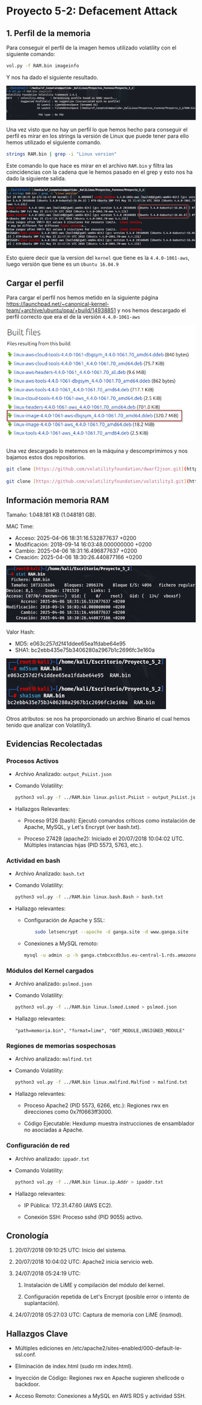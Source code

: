 # Proyecto 5-2: Defacement Attack

## 1. Perfil de la memoria

Para conseguir el perfil de la imagen hemos utilizado volatility con el siguiente comando:

```bash
vol.py -f RAM.bin imageinfo
```

Y nos ha dado el siguiente resultado.

![alt text](img/1.png)

Una vez visto que no hay un perfil lo que hemos hecho para conseguir el perfil es mirar en los strings la versión de Linux que puede tener para ello hemos utilizado el siguiente comando.

```bash
strings RAM.bin | grep -i "Linux version"
```

Este comando lo que hace es mirar en el archivo `RAM.bin` y filtra las coincidencias con la cadena que le hemos pasado en el grep y esto nos ha dado la siguiente salida.

![alt text](img/2.png)

Esto quiere decir que la version del `kernel` que tiene es la `4.4.0-1061-aws`, luego versión que tiene es un `Ubuntu 16.04.9`

## Cargar el perfil

Para cargar el perfil nos hemos metido en la siguiente página <https://launchpad.net/~canonical-kernel-team/+archive/ubuntu/ppa/+build/14938851> y nos hemos descargado el perfil correcto que era el de la versión `4.4.0-1061-aws`

![alt text](img/3.png)

Una vez descargado lo metemos en la máquina y descomprimimos y nos bajamos estos dos repositorios.

```bash
git clone [https://github.com/volatilityfoundation/dwarf2json.git](https://github.com/volatilityfoundation/dwarf2json.git "https://github.com/volatilityfoundation/dwarf2json.git")

git clone [https://github.com/volatilityfoundation/volatility3.git](https://github.com/volatilityfoundation/volatility3.git "https://github.com/volatilityfoundation/volatility3.git")
```

## Información memoria RAM

Tamaño: 1.048.181 KB (1.048181 GB).

MAC Time:

- Acceso: 2025-04-06 18:31:16.532877637 +0200
- Modificación: 2018-09-14 16:03:48.000000000 +0200
- Cambio: 2025-04-06 18:31:16.496877637 +0200
- Creación: 2025-04-06 18:30:26.440877166 +0200

![alt text](img/image.png)

Valor Hash:

- MD5: e063c257d2f41ddee65ea1fdabe64e95
- SHA1: bc2ebb435e75b3406280a2967b1c2696fc3e160a

![alt text](img/image1.png)

Otros atributos: se nos ha proporcionado un archivo Binario el cual hemos tenido que analizar con Volatility3.

## Evidencias Recolectadas

### Procesos Activos

- Archivo Analizado: `output_PsList.json`

- Comando Volatility:

    ```bash
    python3 vol.py -f ../RAM.bin linux.pslist.PsList > output_PsList.json
    ```

- Hallazgos Relevantes:

  - Proceso 9126 (bash): Ejecutó comandos críticos como instalación de Apache, MySQL, y Let's Encrypt (ver bash.txt).

  - Proceso 27428 (apache2): Iniciado el 20/07/2018 10:04:02 UTC. Múltiples instancias hijas (PID 5573, 5763, etc.).

### Actividad en bash

- Archivo Analizado: `bash.txt`

- Comando Volatility:

    ```bash
    python3 vol.py -f ../RAM.bin linux.bash.Bash > bash.txt
    ```

- Hallazgo relevantes:

  - Configuración de Apache y SSL:

    ```bash
        sudo letsencrypt --apache -d ganga.site -d www.ganga.site
    ```

  - Conexiones a MySQL remoto:

    ```bash
    mysql -u admin -p -h ganga.ctmbcxcdb3us.eu-central-1.rds.amazonaws.com
    ```

### Módulos del Kernel cargados

- Archivo analizado: `pslmod.json`

- Comando Volatility:

    ```bash
    python3 vol.py -f ../RAM.bin linux.lsmod.Lsmod > pslmod.json
    ```

- Hallazgo relevantes:

    `"path=memoria.bin", "format=lime", "OOT_MODULE,UNSIGNED_MODULE"`

### Regiones de memorias sospechosas

- Archivo analizado: `malfind.txt`

- Comando Volatility:

    ```bash
    python3 vol.py -f ../RAM.bin linux.malfind.Malfind > malfind.txt
    ```

- Hallazgo relevantes:

  - Proceso Apache2 (PID 5573, 6266, etc.): Regiones rwx en direcciones como 0x7f0663ff3000.

  - Código Ejecutable: Hexdump muestra instrucciones de ensamblador no asociadas a Apache.

### Configuración de red

- Archivo analizado: `ippadr.txt`

- Comando Volatility:

    ```bash
    python3 vol.py -f ../RAM.bin linux.ip.Addr > ipaddr.txt 
    ```

- Hallazgo relevantes:

  - IP Pública: 172.31.47.60 (AWS EC2).

  - Conexión SSH: Proceso sshd (PID 9055) activo.

## Cronología

1. 20/07/2018 09:10:25 UTC: Inicio del sistema.

2. 20/07/2018 10:04:02 UTC: Apache2 inicia servicio web.

3. 24/07/2018 05:24:19 UTC:

    1. Instalación de LiME y compilación del módulo del kernel.

    2. Configuración repetida de Let's Encrypt (posible error o intento de suplantación).

4. 24/07/2018 05:27:03 UTC: Captura de memoria con LiME (insmod).

## Hallazgos Clave

- Múltiples ediciones en /etc/apache2/sites-enabled/000-default-le-ssl.conf.

- Eliminación de index.html (sudo rm index.html).

- Inyección de Código: Regiones rwx en Apache sugieren shellcode o backdoor.

- Acceso Remoto: Conexiones a MySQL en AWS RDS y actividad SSH.
